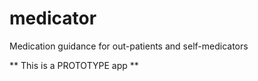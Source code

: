 # medicator
Medication guidance for out-patients and self-medicators

** This is a PROTOTYPE app **

